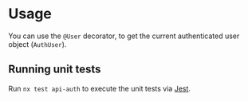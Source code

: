 # Usage

You can use the `@User` decorator, to get the current authenticated user object
(`AuthUser`).

## Running unit tests

Run `nx test api-auth` to execute the unit tests via [Jest](https://jestjs.io).
